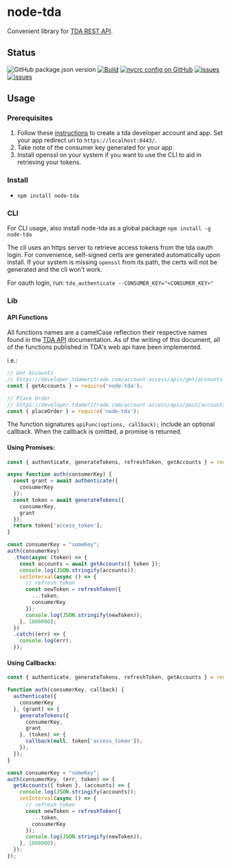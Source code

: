 # node-tda
Convenient library for [TDA REST API](https://developer.tdameritrade.com/apis).

## Status
![GitHub package.json version](https://img.shields.io/github/package-json/v/mafischer/node-tda)
[![Build](https://github.com/mafischer/tda-node/actions/workflows/node.js.yml/badge.svg)](https://github.com/mafischer/node-tda/actions/workflows/node.js.yml)
[![nycrc config on GitHub](https://img.shields.io/nycrc/mafischer/tda-node?config=.nycrc&preferredThreshold=lines)](https://github.com/mafischer/node-tda/actions/workflows/node.js.yml)
[![issues](https://img.shields.io/github/issues/mafischer/node-tda)](https://github.com/mafischer/node-tda/issues)
[![issues](https://img.shields.io/github/stars/mafischer/node-tda?style=social)](https://github.com/mafischer/node-tda/stargazers)


## Usage

### Prerequisites
1. Follow these [instructions](https://developer.tdameritrade.com/content/getting-started) to create a tda developer account and app. Set your app redirect uri to `https://localhost:8443/`.
2. Take note of the consumer key generated for your app.
3. Install openssl on your system if you want to use the CLI to aid in retrieving your tokens.

### Install
- `npm install node-tda`

### CLI
For CLI usage, also install node-tda as a global package `npm install -g node-tda`

The cli uses an https server to retrieve access tokens from the tda oauth login. For convenience, self-signed certs are generated automatically upon install. If your system is missing `openssl` from its path, the certs will not be generated and the cli won't work.

For oauth login, run: `tda_authenticate --CONSUMER_KEY="<CONSUMER_KEY>"`

### Lib

#### API Functions
All functions names are a camelCase reflection their respective names found in the [TDA API](https://developer.tdameritrade.com/apis) documentation. As of the writing of this document, all of the functions published in TDA's web api have been implemented.

i.e.:
``` javascript
// Get Accounts
// https://developer.tdameritrade.com/account-access/apis/get/accounts-0
const { getAccounts } = require('node-tda');

// Place Order
// https://developer.tdameritrade.com/account-access/apis/post/accounts/%7BaccountId%7D/orders-0
const { placeOrder } = require('node-tda');
```

The function signatures `apiFunc(options, callback);` include an optional callback. When the callback is omitted, a promise is returned.

#### **Using Promises:**
``` javascript
const { authenticate, generateTokens, refreshToken, getAccounts } = require('node-tda');

async function auth(consumerKey) {
  const grant = await authenticate({
    consumerKey
  });
  const token = await generateTokens({
    consumerKey,
    grant
  });
  return token['access_token'];
}

const consumerKey = "someKey";
auth(consumerKey)
  .then(async (token) => {
    const accounts = await getAccounts({ token });
    console.log(JSON.stringify(accounts));
    setInterval(async () => {
      // refresh token
      const newToken = refreshToken({
        ...token,
        consumerKey
      });
      console.log(JSON.stringify(newToken));
    }, 1800000);
  })
  .catch((err) => {
    console.log(err);
  });
```

#### **Using Callbacks:**
``` javascript
const { authenticate, generateTokens, refreshToken, getAccounts } = require('node-tda');

function auth(consumerKey, callback) {
  authenticate({
    consumerKey
  }, (grant) => {
    generateTokens({
      consumerKey,
      grant
    }, (token) => {
      callback(null, token['access_token']);
    });
  });
}

const consumerKey = "someKey";
auth(consumerKey, (err, token) => {
  getAccounts({ token }, (accounts) => {
    console.log(JSON.stringify(accounts));
    setInterval(async () => {
      // refresh token
      const newToken = refreshToken({
        ...token,
        consumerKey
      });
      console.log(JSON.stringify(newToken));
    }, 1800000);
  });
});
```
